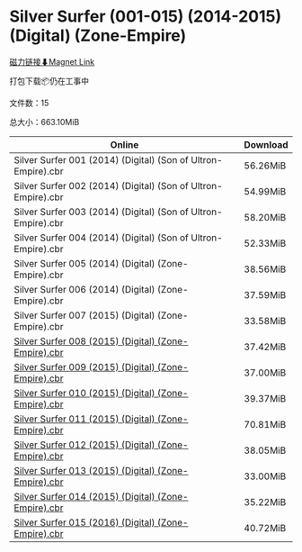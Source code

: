 # Silver Surfer (001-015) (2014-2015) (Digital) (Zone-Empire)

[磁力链接⬇Magnet Link](magnet:?xt=urn:btih:7b05d5a0ebb833c97f78014178a60ebd521fb614&dn=Silver%20Surfer%20%28001-015%29%20%282014-2015%29%20%28Digital%29%20%28Zone-Empire%29)

打包下载📦仍在工事中

文件数：15

总大小：663.10MiB

Online | Download
--- | ---
Silver Surfer 001 (2014) (Digital) (Son of Ultron-Empire).cbr | 56.26MiB
Silver Surfer 002 (2014) (Digital) (Son of Ultron-Empire).cbr | 54.99MiB
Silver Surfer 003 (2014) (Digital) (Son of Ultron-Empire).cbr | 58.20MiB
Silver Surfer 004 (2014) (Digital) (Son of Ultron-Empire).cbr | 52.33MiB
Silver Surfer 005 (2014) (Digital) (Zone-Empire).cbr | 38.56MiB
Silver Surfer 006 (2014) (Digital) (Zone-Empire).cbr | 37.59MiB
Silver Surfer 007 (2015) (Digital) (Zone-Empire).cbr | 33.58MiB
[Silver Surfer 008 (2015) (Digital) (Zone-Empire).cbr](https://github.com/alicewish/markdown/blob/master/comic/Silver-Surfer-008-2015-Digital-Zone-Empire-cbr.md) | 37.42MiB
[Silver Surfer 009 (2015) (Digital) (Zone-Empire).cbr](https://github.com/alicewish/markdown/blob/master/comic/Silver-Surfer-009-2015-Digital-Zone-Empire-cbr.md) | 37.00MiB
[Silver Surfer 010 (2015) (Digital) (Zone-Empire).cbr](https://github.com/alicewish/markdown/blob/master/comic/Silver-Surfer-010-2015-Digital-Zone-Empire-cbr.md) | 39.37MiB
[Silver Surfer 011 (2015) (Digital) (Zone-Empire).cbr](https://github.com/alicewish/markdown/blob/master/comic/Silver-Surfer-011-2015-Digital-Zone-Empire-cbr.md) | 70.81MiB
[Silver Surfer 012 (2015) (Digital) (Zone-Empire).cbr](https://github.com/alicewish/markdown/blob/master/comic/Silver-Surfer-012-2015-Digital-Zone-Empire-cbr.md) | 38.05MiB
[Silver Surfer 013 (2015) (Digital) (Zone-Empire).cbr](https://github.com/alicewish/markdown/blob/master/comic/Silver-Surfer-013-2015-Digital-Zone-Empire-cbr.md) | 33.00MiB
[Silver Surfer 014 (2015) (Digital) (Zone-Empire).cbr](https://github.com/alicewish/markdown/blob/master/comic/Silver-Surfer-014-2015-Digital-Zone-Empire-cbr.md) | 35.22MiB
[Silver Surfer 015 (2016) (Digital) (Zone-Empire).cbr](https://github.com/alicewish/markdown/blob/master/comic/Silver-Surfer-015-2016-Digital-Zone-Empire-cbr.md) | 40.72MiB